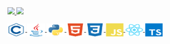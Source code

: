  <div>
  <a href="https://github.com/jozanardo">
  <img height="200em" src="https://github-readme-stats.vercel.app/api?username=jozanardo&show_icons=true&theme=dark&icon_color=2bff41&title_color=2bff41&border_color=2bff41&text_color=ffffff&include_all_commits=true&count_private=true"/>   
  <img height="200em" src="https://github-readme-stats.vercel.app/api/top-langs/?username=jozanardo&theme=dark&title_color=2bff41&border_color=2bff41&text_color=ffffff"/>
</div>
<div style="display: inline_block"><br>
  <img align="center" alt="Zanardo-C" height="30" width="40" src="https://raw.githubusercontent.com/devicons/devicon/00f02ef57fb7601fd1ddcc2fe6fe670fef3ae3e4/icons/c/c-line.svg">
  <img align="center" alt="Zanardo-Java" height="30" width="40" src="https://raw.githubusercontent.com/devicons/devicon/00f02ef57fb7601fd1ddcc2fe6fe670fef3ae3e4/icons/java/java-original.svg">
  <img align="center" alt="Zanardo-Python" height="30" width="40" src="https://raw.githubusercontent.com/devicons/devicon/00f02ef57fb7601fd1ddcc2fe6fe670fef3ae3e4/icons/python/python-original.svg">
  <img align="center" alt="Zanardo-HTML" height="30" width="40" src="https://raw.githubusercontent.com/devicons/devicon/00f02ef57fb7601fd1ddcc2fe6fe670fef3ae3e4/icons/html5/html5-plain.svg">
  <img align="center" alt="Zanardo-CSS" height="30" width="40" src="https://raw.githubusercontent.com/devicons/devicon/00f02ef57fb7601fd1ddcc2fe6fe670fef3ae3e4/icons/css3/css3-plain.svg">
  <img align="center" alt="Zanardo-Js" height="30" width="40" src="https://raw.githubusercontent.com/devicons/devicon/00f02ef57fb7601fd1ddcc2fe6fe670fef3ae3e4/icons/javascript/javascript-plain.svg">
  <img align="center" alt="Zanardo-Js" height="30" width="40" src="https://github.com/devicons/devicon/blob/master/icons/react/react-original.svg">
  <img align="center" alt="Zanardo-Js" height="30" width="40" src="https://github.com/devicons/devicon/blob/master/icons/typescript/typescript-original.svg">
</div>
 
##


<!--
**jozanardo/jozanardo** is a ✨ _special_ ✨ repository because its `README.md` (this file) appears on your GitHub profile.

Here are some ideas to get you started:

- 🔭 I’m currently working on ...
- 🌱 I’m currently learning ...
- 👯 I’m looking to collaborate on ...
- 🤔 I’m looking for help with ...
- 💬 Ask me about ...
- 📫 How to reach me: ...
- 😄 Pronouns: ...
- ⚡ Fun fact: ...
-->
